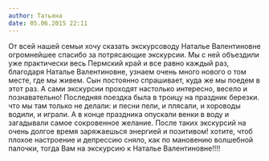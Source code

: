 ```yaml
---
author: Татьяна
date: 05.06.2015 22:11
---
```

От всей нашей семьи хочу сказать экскурсоводу Наталье Валентиновне огромнейшее
спасибо за потрясающие экскурсии. Мы с ней объездили уже практически весь
Пермский край и все равно каждый раз, благодаря Наталье Валентиновне, узнаем
очень много нового о том месте, где мы живем. Сын постоянно спрашивает, куда
же мы поедем в этот раз. А сами экскурсии проходят настолько интересно, весело
и познавательно! Последняя поездка была в троицу на праздник березки. что мы
там только не делали: и песни пели, и плясали, и хороводы водили, и играли. А
в конце праздника опускали венки в воду и загадывали самое сокровенное
желание. После таких экскурсий на очень долгое время заряжаешься энергией и
позитивом! хотите, чтоб плохое настроение и депрессию сняло, как по мановению
волшебной палочки, тогда Вам на экскурсию к Наталье Валентиновне!!!!

